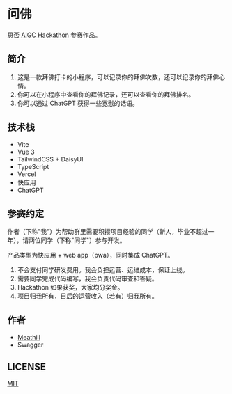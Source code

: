 问佛
=====

[思否 AIGC Hackathon](https://segmentfault.com/e/1160000043451861) 参赛作品。


简介
--------

1. 这是一款拜佛打卡的小程序，可以记录你的拜佛次数，还可以记录你的拜佛心情。
2. 你可以在小程序中查看你的拜佛记录，还可以查看你的拜佛排名。
3. 你可以通过 ChatGPT 获得一些宽慰的话语。


技术栈
--------

* Vite
* Vue 3
* TailwindCSS + DaisyUI
* TypeScript
* Vercel
* 快应用
* ChatGPT


参赛约定
--------

作者（下称"我"）为帮助群里需要积攒项目经验的同学（新人，毕业不超过一年），请两位同学（下称"同学"）参与开发。

产品类型为快应用 + web app（pwa），同时集成 ChatGPT。

1. 不会支付同学研发费用。我会负担运营、运维成本，保证上线。
2. 需要同学完成代码编写，我会负责代码审查和答疑。
3. Hackathon 如果获奖，大家均分奖金。
4. 项目归我所有，日后的运营收入（若有）归我所有。


作者
--------

* [Meathill](https://blog.meathill.com)
* Swagger


LICENSE
--------

[MIT](https://opensource.org/license/mit/)
